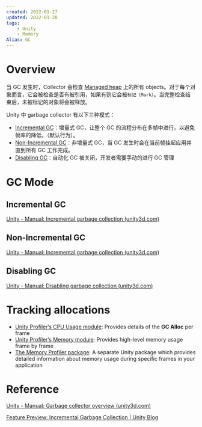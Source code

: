 ```yaml
---
created: 2022-01-27
updated: 2022-01-28
tags:
    - Unity
    - Memory
Alias: GC
---
```


# Overview

当 GC 发生时，Collector 会检查 [Managed heap](Managed%20Memory.md#Managed%20heap%20overview) 上的所有 objects。对于每个对象而言，它会被检查是否有被引用，如果有则它会被`标记（Mark）`。当完整检查结束后，未被标记的对象将会被释放。

Unity 中 garbage collector 有以下三种模式：
- [Incremental GC](#Incremental%20GC)：增量式 GC，让整个 GC 的流程分布在多帧中进行，以避免帧率的降低。（默认行为）。
- [Non-Incremental GC](#Non-Incremental%20GC)：非增量式 GC，当 GC 发生时会在当前帧挂起应用并直到所有 GC 工作完成。
- [Disabling GC](#Disabling%20GC)：自动化 GC 被关闭，开发者需要手动的进行 GC 管理

# GC Mode

## Incremental GC

[Unity - Manual: Incremental garbage collection (unity3d.com)](https://docs.unity3d.com/2022.1/Documentation/Manual/performance-incremental-garbage-collection.html)

## Non-Incremental GC

[Unity - Manual: Incremental garbage collection (unity3d.com)](https://docs.unity3d.com/2022.1/Documentation/Manual/performance-incremental-garbage-collection.html)

## Disabling GC

[Unity - Manual: Disabling garbage collection (unity3d.com)](https://docs.unity3d.com/2022.1/Documentation/Manual/performance-disabling-garbage-collection.html)

# Tracking allocations

-   [Unity Profiler’s CPU Usage module](https://docs.unity3d.com/2022.1/Documentation/Manual/ProfilerCPU.html): Provides details of the **GC Alloc** per frame
-   [Unity Profiler’s Memory module](https://docs.unity3d.com/2022.1/Documentation/Manual/ProfilerMemory.html): Provides high-level memory usage frame by frame
-   [The Memory Profiler package](https://docs.unity3d.com/Packages/com.unity.memoryprofiler@latest): A separate Unity package which provides detailed information about memory usage during specific frames in your application

# Reference

[Unity - Manual: Garbage collector overview (unity3d.com)](https://docs.unity3d.com/2020.3/Documentation/Manual/performance-garbage-collector.html)



[Feature Preview: Incremental Garbage Collection | Unity Blog](https://blog.unity.com/technology/feature-preview-incremental-garbage-collection)